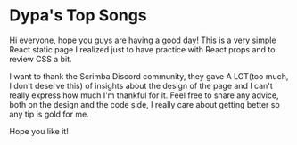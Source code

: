 # Dypa's Top Songs

Hi everyone, hope you guys are having a good day!
This is a very simple React static page I realized just to have practice with React props and to review CSS a bit. 

I want to thank the Scrimba Discord community, they gave A LOT(too much, I don't deserve this) of insights about the design of the page and I can't really express how much I'm thankful for it.
Feel free to share any advice, both on the design and the code side, I really care about getting better so any tip is gold for me.

Hope you like it!
